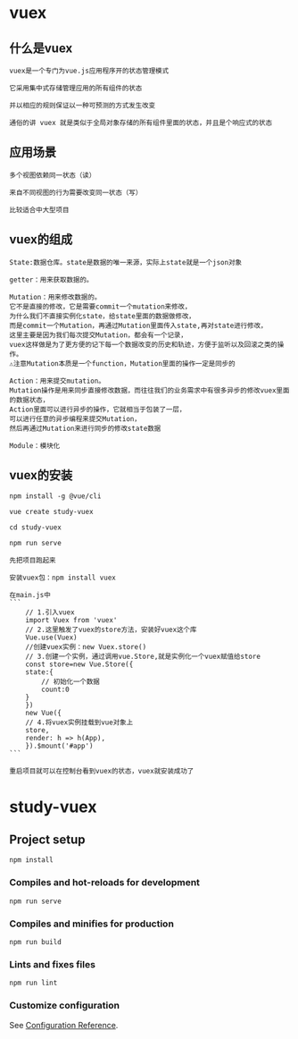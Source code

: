# vuex

## 什么是vuex

    vuex是一个专门为vue.js应用程序开的状态管理模式

    它采用集中式存储管理应用的所有组件的状态

    并以相应的规则保证以一种可预测的方式发生改变

    通俗的讲 vuex 就是类似于全局对象存储的所有组件里面的状态，并且是个响应式的状态

## 应用场景

    多个视图依赖同一状态（读）

    来自不同视图的行为需要改变同一状态（写）

    比较适合中大型项目

## vuex的组成

    State:数据仓库。state是数据的唯一来源，实际上state就是一个json对象

    getter：用来获取数据的。

    Mutation：用来修改数据的。
    它不是直接的修改，它是需要commit一个mutation来修改，
    为什么我们不直接实例化state，给state里面的数据做修改，
    而是commit一个Mutation，再通过Mutation里面传入state,再对state进行修改，
    这里主要是因为我们每次提交Mutation，都会有一个记录，
    vuex这样做是为了更方便的记下每一个数据改变的历史和轨迹，方便于监听以及回滚之类的操作。
    ⚠️注意Mutation本质是一个function，Mutation里面的操作一定是同步的

    Action：用来提交mutation。
    Mutation操作是用来同步直接修改数据，而往往我们的业务需求中有很多异步的修改vuex里面的数据状态，
    Action里面可以进行异步的操作，它就相当于包装了一层，
    可以进行任意的异步编程来提交Mutation，
    然后再通过Mutation来进行同步的修改state数据

    Module：模块化

## vuex的安装

    npm install -g @vue/cli

    vue create study-vuex

    cd study-vuex

    npm run serve

    先把项目跑起来  

    安装vuex包：npm install vuex

    在main.js中
    ```
        // 1.引入vuex
        import Vuex from 'vuex'
        // 2.这里触发了vuex的store方法，安装好vuex这个库
        Vue.use(Vuex)
        //创建vuex实例：new Vuex.store()
        // 3.创建一个实例，通过调用vue.Store,就是实例化一个vuex赋值给store
        const store=new Vue.Store({
        state:{
            // 初始化一个数据
            count:0
        }
        })
        new Vue({
        // 4.将vuex实例挂载到vue对象上
        store,
        render: h => h(App),
        }).$mount('#app')
    ```

    重启项目就可以在控制台看到vuex的状态，vuex就安装成功了
        
        
        
   



# study-vuex

## Project setup
```
npm install
```

### Compiles and hot-reloads for development
```
npm run serve
```

### Compiles and minifies for production
```
npm run build
```

### Lints and fixes files
```
npm run lint
```

### Customize configuration
See [Configuration Reference](https://cli.vuejs.org/config/).

